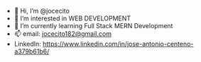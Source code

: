- 👋 Hi, I’m @jocecito
- 👀 I’m interested in WEB DEVELOPMENT 
- 🌱 I’m currently learning Full Stack MERN Development
- 📫 email: jocecito182@gmail.com
- LinkedIn: https://www.linkedin.com/in/jose-antonio-centeno-a379b61b6/
